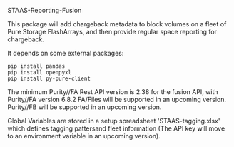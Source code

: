 STAAS-Reporting-Fusion

This package will add chargeback metadata to block volumes on a fleet of Pure Storage FlashArrays, and then provide regular space reporting for chargeback.

It depends on some external packages:

    pip install pandas
    pip install openpyxl
    pip install py-pure-client

The minimum Purity//FA Rest API version is 2.38 for the fusion API, with Purity//FA version 6.8.2
FA/Files will be supported in an upcoming version.
Purity//FB will be supported in an upcoming version.

Global Variables are stored in a setup spreadsheet 'STAAS-tagging.xlsx' which defines tagging pattersand fleet information (The API key will move to an
environment variable in an upcoming version).

